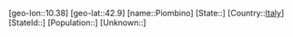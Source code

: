 ﻿---
location: [42.9,10.38]
type: City
tags:
- geo/City


SpocWebEntityId: 33379
isDeleted: false
confidential: public

---
[geo-lon::10.38]
[geo-lat::42.9]
[name::Piombino]
[State::]
[Country::[Italy](geo/Continent/Europe/Italy.md)]
[StateId::]
[Population::]
[Unknown::]

